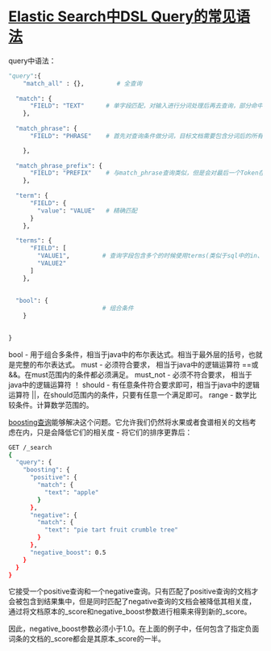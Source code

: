 # [Elastic Search中DSL Query的常见语法](https://www.cnblogs.com/yucongblog/p/11973581.html)

query中语法：

```python
"query":{
	"match_all" : {},         # 全查询
  
  "match": {
      "FIELD": "TEXT"      # 单字段匹配，对输入进行分词处理后再去查询，部分命中的结果也会按照评分由高到低显示出来。
    },
  
  "match_phrase": {
      "FIELD": "PHRASE"    # 首先对查询条件做分词，目标文档需要包含分词后的所有词，还要保持这些词的相对顺序和文档中的一致

    },
  
  "match_phrase_prefix": {
      "FIELD": "PREFIX"    # 与match_phrase查询类似，但是会对最后一个Token在倒排序索引列表中进行通配符搜索
    },
  
  "term": {
      "FIELD": {
        "value": "VALUE"   # 精确匹配
      }
    },
  
  "terms": {
      "FIELD": [
        "VALUE1",         # 查询字段包含多个的时候使用terms(类似于sql中的in、or)
        "VALUE2"
      ]
    },
  
  
  "bool": {
                          # 组合条件
    }
  

}
```

bool - 用于组合多条件，相当于java中的布尔表达式。相当于最外层的括号，也就是完整的布尔表达式。
must - 必须符合要求， 相当于java中的逻辑运算符 ==或&&。在must范围内的条件都必须满足。
must_not - 必须不符合要求， 相当于java中的逻辑运算符 ！
should - 有任意条件符合要求即可，相当于java中的逻辑运算符 ||，在should范围内的条件，只要有任意一个满足即可。
range - 数学比较条件。计算数学范围的。



[boosting查询](http://www.elasticsearch.org/guide/en/elasticsearch/guide/current/not-quite-not.html#boosting-query)能够解决这个问题。它允许我们仍然将水果或者食谱相关的文档考虑在内，只是会降低它们的相关度 - 将它们的排序更靠后：

```bash
GET /_search
{
  "query": {
    "boosting": {
      "positive": {
        "match": {
          "text": "apple"
        }
      },
      "negative": {
        "match": {
          "text": "pie tart fruit crumble tree"
        }
      },
      "negative_boost": 0.5
    }
  }
}
```

它接受一个positive查询和一个negative查询。只有匹配了positive查询的文档才会被包含到结果集中，但是同时匹配了negative查询的文档会被降低其相关度，通过将文档原本的_score和negative_boost参数进行相乘来得到新的_score。

因此，negative_boost参数必须小于1.0。在上面的例子中，任何包含了指定负面词条的文档的_score都会是其原本_score的一半。